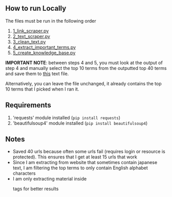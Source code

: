 ## How to run Locally

The files must be run in the following order
1. [1_link_scraper.py](1_link_scraper.py)
2. [2_text_scraper.py](2_text_scraper.py)
3. [3_clean_text.py](3_clean_text.py)
4. [4_extract_important_terms.py](4_extract_important_terms.py)
5. [5_create_knowledge_base.py](5_create_knowledge_base.py)

**IMPORTANT NOTE**: between steps 4 and 5, you must look at the output of step 4 and manually select the top 10 terms from the outputted top 40 terms and save them to [this](data/manually_determined_top_10_terms.txt) text file.

Alternatively, you can leave the file unchanged, it already contains the top 10 terms that I picked when I ran it.

## Requirements
1. 'requests' module installed (`pip install requests`)
2. 'beautifulsoup4' module installed (`pip install beautifulsoup4`)

## Notes
- Saved 40 urls because often some urls fail (requires login or resource is protected). This ensures that I get at least 15 urls that work
- Since I am extracting from website that sometimes contain japanese text, I am filtering the top terms to only contain English alphabet characters
- I am only extracting material inside <p> tags for better results